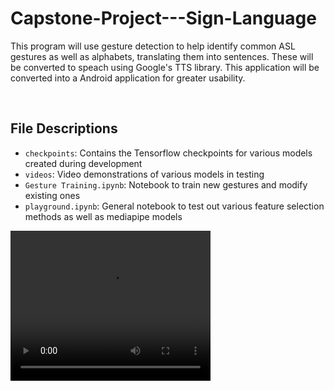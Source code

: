 # Capstone-Project---Sign-Language
This program will use gesture detection to help identify common ASL gestures as well as alphabets, translating them into sentences. These will be converted to speach using Google's TTS library. This application will be converted into a Android application for greater usability.


<br>

## File Descriptions

- `checkpoints`: Contains the Tensorflow checkpoints for various models created during development
- `videos`: Video demonstrations of various models in testing
- `Gesture Training.ipynb`: Notebook to train new gestures and modify existing ones
- `playground.ipynb`: General notebook to test out various feature selection methods as well as mediapipe models


<video width="320" height="240" controls>
  <source src="https://youtu.be/sBWiNe0z378" type="video/mp4">
</video>

